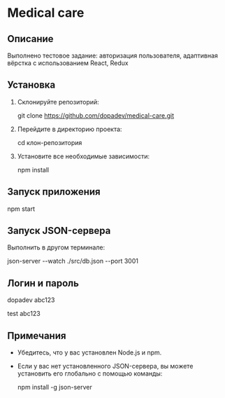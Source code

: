 # Medical care

## Описание

Выполнено тестовое задание: авторизация пользователя, адаптивная вёрстка с использованием React, Redux

## Установка

1. Склонируйте репозиторий:

   git clone https://github.com/dopadev/medical-care.git

2. Перейдите в директорию проекта:

   cd клон-репозитория

3. Установите все необходимые зависимости:

   npm install

## Запуск приложения

npm start

## Запуск JSON-сервера

Выполнить в другом терминале:

json-server --watch ./src/db.json --port 3001

## Логин и пароль

dopadev
abc123

test
abc123

## Примечания

- Убедитесь, что у вас установлен Node.js и npm.
- Если у вас нет установленного JSON-сервера, вы можете установить его глобально с помощью команды:

  npm install -g json-server
